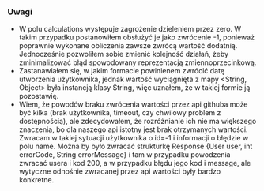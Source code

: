 ### Uwagi
* W polu calculations występuje zagrożenie dzieleniem przez zero. W takim przypadku postanowiłem obsłużyć je jako zwrócenie -1, ponieważ poprawnie wykonane obliczenia zawsze zwrócą wartość dodatnią. Jednocześnie pozwoliłem sobie zmienić kolejność działań, żeby zminimalizować błąd spowodowany reprezentacją zmiennoprzecinkową.
* Zastanawiałem się, w jakim formacie powinienem zwrócić datę utworzenia użytkownika, jednak wartość wyciągnięta z mapy <String, Object> była instancją klasy String, więc uznałem, że w takiej formie ją pozostawię.
* Wiem, że powodów braku zwrócenia wartości przez api githuba może być kilka (brak użytkownika, timeout, czy chwilowy problem z dostępnością), ale zdecydowałem, że rozróżnianie ich nie ma większego znaczenia, bo dla naszego api istotny jest brak otrzymanych wartości. Zwracam w takiej sytuacji użytkownika o id=-1 i informacji o błędzie w polu name. Można by było zwracać strukturkę Response {User user, int errorCode, String errorMessage} i tam w przypadku powodzenia zwracać usera i kod 200, a w przypadku błędu jego kod i message, ale wytyczne odnośnie zwracanej przez api wartości były bardzo konkretne.